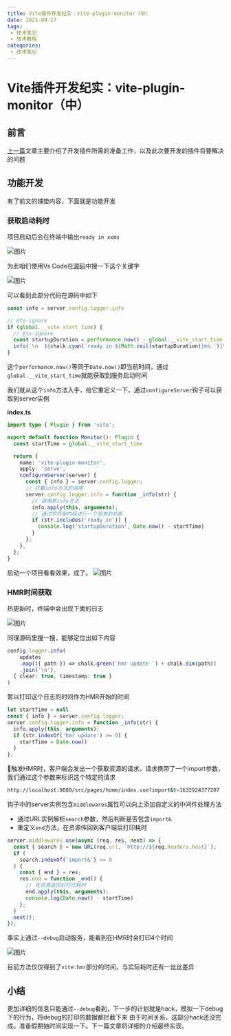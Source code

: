 ```yaml
---
title: Vite插件开发纪实：vite-plugin-monitor（中）
date: 2021-09-27
tags:
 - 技术笔记
 - 技术教程
categories:
 - 技术笔记
---
```

# Vite插件开发纪实：vite-plugin-monitor（中）

## 前言
[上一篇](./vite-plugin-monitor1.md)文章主要介绍了开发插件所需的准备工作，以及此次要开发的插件将要解决的问题

## 功能开发
有了前文的铺垫内容，下面就是功能开发

### 获取启动耗时
项目启动后会在终端中输出`ready in xxms`

![图片](https://img.cdn.sugarat.top/mdImg/MTYzMjkyMjIxNzI0Nw==632922217247)

为此咱们使用Vs Code在[源码](https://github1s.com/vitejs/vite)中搜一下这个关键字

![图片](https://img.cdn.sugarat.top/mdImg/MTYzMjkyMjU5MDI2Mg==632922590262)

可以看到此部分代码在源码中如下

```ts
const info = server.config.logger.info

// @ts-ignore
if (global.__vite_start_time) {
  // @ts-ignore
  const startupDuration = performance.now() - global.__vite_start_time
  info(`\n  ${chalk.cyan(`ready in ${Math.ceil(startupDuration)}ms.`)}\n`)
}
```
这个`performance.now()`等同于`Date.now()`即当前时间，通过`global.__vite_start_time`就能获取到服务启动时间

我们就从这个`info`方法入手，给它重定义一下，通过`configureServer`钩子可以获取到server实例

**index.ts**
```ts
import type { Plugin } from 'vite';

export default function Monitor(): Plugin {
  const startTime = global.__vite_start_time

  return {
    name: 'vite-plugin-monitor',
    apply: 'serve',
    configureServer(server) {
      const { info } = server.config.logger;
      // 拦截info方法的调用
      server.config.logger.info = function _info(str) {
        // 调用原info方法
        info.apply(this, arguments);
        // 通过字符串内容进行一个简单的判断
        if (str.includes('ready in')) {
          console.log('startupDuration', Date.now() - startTime)
        }
      };
    },
  };
}
```

启动一个项目看看效果，成了。
![图片](https://img.cdn.sugarat.top/mdImg/MTYzMjkyMzY1MjAzMg==632923652032)


### HMR时间获取
热更新时，终端中会出现下面的日志

![图片](https://img.cdn.sugarat.top/mdImg/MTYzMjkyNDA0MzU2OQ==632924043569)

同理源码里搜一搜，能够定位出如下内容
```ts
config.logger.info(
    updates
    .map(({ path }) => chalk.green(`hmr update `) + chalk.dim(path))
    .join('\n'),
  { clear: true, timestamp: true }
)
```
暂以打印这个日志的时间作为HMR开始的时间

```ts
let startTime = null
const { info } = server.config.logger;
server.config.logger.info = function _info(str) {
  info.apply(this, arguments);
  if (str.indexOf('hmr update') >= 0) {
    startTime = Date.now()
  }
};
```


触发HMR时，客户端会发出一个获取资源的请求，请求携带了一个import参数，我们通过这个参数来标识这个特定的请求
```sh
http://localhost:8080/src/pages/home/index.vue?import&t=1632924377207
```
钩子中的server实例包含`middlewares`属性可以向上添加自定义的中间件处理方法
* 通过URL实例解析`search`参数，然后判断是否包含`import&`
* 重定义`end`方法，在资源传回到客户端后打印耗时

```ts
server.middlewares.use(async (req, res, next) => {
  const { search } = new URL(req.url, `http://${req.headers.host}`);
  if (
    search.indexOf('import&') >= 0
  ) {
    const { end } = res;
    res.end = function _end() {
      // 在资源返回后打印耗时
      end.apply(this, arguments);
      console.log(Date.now() - startTime)
    };
  }
  next();
});
```

事实上通过`--debug`启动服务，能看到在HMR时会打印4个时间

![图片](https://img.cdn.sugarat.top/mdImg/MTYzMjkyNTQzMzEwNw==632925433107)

目前方法仅仅得到了`vite:hmr`部分的时间，与实际耗时还有一丝丝差异

## 小结
更加详细的信息只能通过`--debug`看到，下一步的计划就是hack，模拟一下debug下的行为，将debug的打印的数据都拦截下来
由于时间关系，这部分hack还没完成。准备假期抽时间实现一下。下一篇文章将详细的介绍最终实现。

<comment/>
<tongji/>